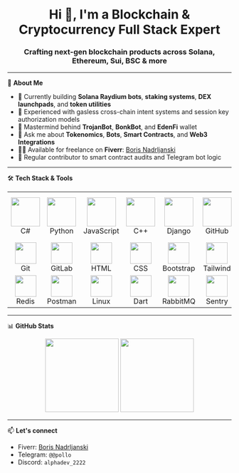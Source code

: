 <h1 align="center">Hi 👋, I'm a Blockchain & Cryptocurrency Full Stack Expert</h1>
<h3 align="center">Crafting next-gen blockchain products across Solana, Ethereum, Sui, BSC & more</h3>

---

🚀 **About Me**

- 🔭 Currently building **Solana Raydium bots**, **staking systems**, **DEX launchpads**, and **token utilities**
- 🌱 Experienced with gasless cross-chain intent systems and session key authorization models
- 🧠 Mastermind behind **TrojanBot**, **BonkBot**, and **EdenFi** wallet
- 💬 Ask me about **Tokenomics**, **Bots**, **Smart Contracts**, and **Web3 Integrations**
- 🧑‍💻 Available for freelance on **Fiverr**: [Boris Nadrljanski](https://www.fiverr.com/borisnadrlja387)
- 📝 Regular contributor to smart contract audits and Telegram bot logic

---

🛠️ **Tech Stack & Tools**

<table>
  <tr>
    <td align="center" width="96"><img src="https://techstack-generator.vercel.app/csharp-icon.svg" width="65"/><br>C#</td>
    <td align="center" width="96"><img src="https://techstack-generator.vercel.app/python-icon.svg" width="65"/><br>Python</td>
    <td align="center" width="96"><img src="https://techstack-generator.vercel.app/js-icon.svg" width="65"/><br>JavaScript</td>
    <td align="center" width="96"><img src="https://techstack-generator.vercel.app/cpp-icon.svg" width="65"/><br>C++</td>
    <td align="center" width="96"><img src="https://techstack-generator.vercel.app/django-icon.svg" width="65"/><br>Django</td>
    <td align="center" width="96"><img src="https://techstack-generator.vercel.app/github-icon.svg" width="65"/><br>GitHub</td>
    <td align="center" width="96"><img src="https://techstack-generator.vercel.app/restapi-icon.svg" width="65"/><br>REST API</td>
    <td align="center" width="96"><img src="https://techstack-generator.vercel.app/docker-icon.svg" width="65"/><br>Docker</td>
    <td align="center" width="96"><img src="https://techstack-generator.vercel.app/nginx-icon.svg" width="50"/><br>Nginx</td>
  </tr>
  <tr>
    <td align="center" width="96"><img src="https://skillicons.dev/icons?i=git" width="48"/><br>Git</td>
    <td align="center" width="96"><img src="https://skillicons.dev/icons?i=gitlab" width="48"/><br>GitLab</td>
    <td align="center" width="96"><img src="https://skillicons.dev/icons?i=html" width="48"/><br>HTML</td>
    <td align="center" width="96"><img src="https://skillicons.dev/icons?i=css" width="48"/><br>CSS</td>
    <td align="center" width="96"><img src="https://skillicons.dev/icons?i=bootstrap" width="48"/><br>Bootstrap</td>
    <td align="center" width="96"><img src="https://skillicons.dev/icons?i=tailwind" width="48"/><br>Tailwind</td>
    <td align="center" width="96"><img src="https://skillicons.dev/icons?i=jquery" width="48"/><br>JQuery</td>
    <td align="center" width="96"><img src="https://skillicons.dev/icons?i=postgres" width="48"/><br>PostgreSQL</td>
    <td align="center" width="96"><img src="https://skillicons.dev/icons?i=dotnet" width="48"/><br>ASP.NET</td>
  </tr>
  <tr>
    <td align="center" width="96"><img src="https://skillicons.dev/icons?i=redis" width="48"/><br>Redis</td>
    <td align="center" width="96"><img src="https://skillicons.dev/icons?i=postman" width="48"/><br>Postman</td>
    <td align="center" width="96"><img src="https://skillicons.dev/icons?i=linux" width="48"/><br>Linux</td>
    <td align="center" width="96"><img src="https://skillicons.dev/icons?i=dart" width="48"/><br>Dart</td>
    <td align="center" width="96"><img src="https://skillicons.dev/icons?i=rabbitmq" width="48"/><br>RabbitMQ</td>
    <td align="center" width="96"><img src="https://skillicons.dev/icons?i=sentry" width="48"/><br>Sentry</td>
    <td align="center" width="96"><img src="https://upload.wikimedia.org/wikipedia/commons/1/19/Celery_logo.png" width="48"/><br>Celery</td>
    <td align="center" width="96"><img src="https://docusaurus.io/img/docusaurus_keytar.svg" width="48"/><br>Docusaurus</td>
    <td align="center" width="96"><img src="https://bruhin.software/img/logos/pytest.svg" width="40"/><br>Pytest</td>
  </tr>
</table>

---

📊 **GitHub Stats**
  
<p align="center">
  <img src="https://github-readme-stats.vercel.app/api?username=alphadev4220&show_icons=true&theme=github_dark" height="165">
  <img src="https://github-readme-stats.vercel.app/api/top-langs/?username=alphadev4220&layout=compact&theme=github_dark" height="165">
</p>

---

📫 **Let's connect**

- Fiverr: [Boris Nadrljanski](https://www.fiverr.com/borisnadrlja387)
- Telegram: `@@pollo`
- Discord: `alphadev_2222`
